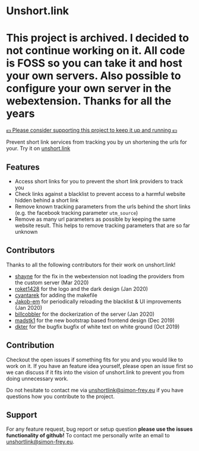 # Unshort.link


# This project is archived. I decided to not continue working on it. All code is FOSS so you can take it and host your own servers. Also possible to configure your own server in the webextension. Thanks for all the years


[💵 Please consider supporting this project to keep it up and running 💵](https://gum.co/unshortlink)


Prevent short link services from tracking you by un shortening the urls for your. Try it on [unshort.link](https://unshort.link)

## Features

- Access short links for you to prevent the short link providers to track you
- Check links against a blacklist to prevent access to a harmful website hidden behind a short link
- Remove known tracking parameters from the urls behind the short links (e.g. the facebook tracking parameter `utm_source`)
- Remove as many url parameters as possible by keeping the same website result. This helps to remove tracking parameters that are so far unknown

## Contributors

Thanks to all the following contributors for their work on unshort.link!

- [shayne](https://github.com/shayne) for the fix in the webextension not loading the providers from the custom server (Mar 2020)
- [roket1428](https://github.com/roket1428) for the logo and the dark design (Jan 2020)
- [cyantarek](https://github.com/cyantarek) for adding the makefile 
- [Jakob-em](https://github.com/Jakob-em) for periodically reloading the blacklist & UI improvements (Jan 2020)
- [billcobbler](https://github.com/billcobbler) for the dockerization of the server (Jan 2020)
- [madstk1](https://github.com/madstk1) for the new bootstrap based frontend design (Dec 2019)
- [dkter](https://github.com/dkter) for the bugfix bugfix of white text on white ground (Oct 2019)

## Contribution

Checkout the open issues if something fits for you and you would like to work on it. 
If you have an feature idea yourself, please open an issue first so we can discuss if it fits into the vision of unshort.link to prevent you from doing unnecessary work.

Do not hesitate to contact me via [unshortlink@simon-frey.eu](mailto:unshortlink@simon-frey.eu) if you have questions how you contribute to the project.

## Support

For any feature request, bug report or setup question **please use the issues functionality of github!** To contact me personally
write an email to [unshortlink@simon-frey.eu](mailto:unshortlink@simon-frey.eu).
